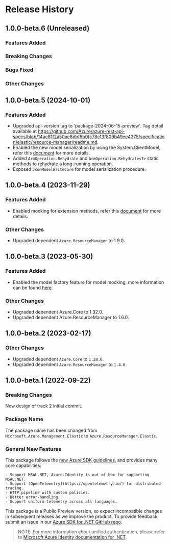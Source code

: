 # Release History

## 1.0.0-beta.6 (Unreleased)

### Features Added

### Breaking Changes

### Bugs Fixed

### Other Changes

## 1.0.0-beta.5 (2024-10-01)

### Features Added

- Upgraded api-version tag to 'package-2024-06-15-preview'. Tag detail available at https://github.com/Azure/azure-rest-api-specs/blob/14ac81f2a50ae8dbf5b0fc78c13f809b49ee4375/specification/elastic/resource-manager/readme.md.
- Enabled the new model serialization by using the System.ClientModel, refer this [document](https://aka.ms/azsdk/net/mrw) for more details.
- Added `ArmOperation.Rehydrate` and `ArmOperation.Rehydrate<T>` static methods to rehydrate a long-running operation.
- Exposed `JsonModelWriteCore` for model serialization procedure.

## 1.0.0-beta.4 (2023-11-29)

### Features Added

- Enabled mocking for extension methods, refer this [document](https://aka.ms/azsdk/net/mocking) for more details.

### Other Changes

- Upgraded dependent `Azure.ResourceManager` to 1.9.0.

## 1.0.0-beta.3 (2023-05-30)

### Features Added

- Enabled the model factory feature for model mocking, more information can be found [here](https://azure.github.io/azure-sdk/dotnet_introduction.html#dotnet-mocking-factory-builder).

### Other Changes

- Upgraded dependent Azure.Core to 1.32.0.
- Upgraded dependent Azure.ResourceManager to 1.6.0.

## 1.0.0-beta.2 (2023-02-17)

### Other Changes

- Upgraded dependent `Azure.Core` to `1.28.0`.
- Upgraded dependent `Azure.ResourceManager` to `1.4.0`.

## 1.0.0-beta.1 (2022-09-22)

### Breaking Changes

New design of track 2 initial commit.

### Package Name

The package name has been changed from `Microsoft.Azure.Management.Elastic` to `Azure.ResourceManager.Elastic`.

### General New Features

This package follows the [new Azure SDK guidelines](https://azure.github.io/azure-sdk/general_introduction.html), and provides many core capabilities:

    - Support MSAL.NET, Azure.Identity is out of box for supporting MSAL.NET.
    - Support [OpenTelemetry](https://opentelemetry.io/) for distributed tracing.
    - HTTP pipeline with custom policies.
    - Better error-handling.
    - Support uniform telemetry across all languages.

This package is a Public Preview version, so expect incompatible changes in subsequent releases as we improve the product. To provide feedback, submit an issue in our [Azure SDK for .NET GitHub repo](https://github.com/Azure/azure-sdk-for-net/issues).

> NOTE: For more information about unified authentication, please refer to [Microsoft Azure Identity documentation for .NET](https://learn.microsoft.com/dotnet/api/overview/azure/identity-readme?view=azure-dotnet).
